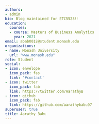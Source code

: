 ```yaml
---
authors:
- admin
bio: Blog maintained for ETC5523!!
education:
  courses:
  - course: Masters of Business Analytics
    year: 2021
email: abab0012@student.monash.edu
organizations:
- name: Monash University
  url: "www.monash.edu"
role: Student
social:
- icon: envelope
  icon_pack: fas
  link: '#contact'
- icon: twitter
  icon_pack: fab
  link: https://twitter.com/AarathyB
- icon: github
  icon_pack: fab
  link: https://github.com/aarathybabu97
superuser: true
title: Aarathy Babu
--- 
```


